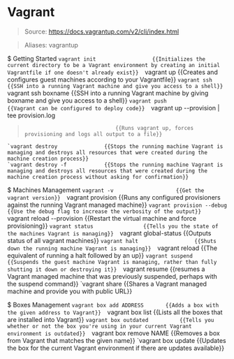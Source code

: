 # Vagrant

> Source: https://docs.vagrantup.com/v2/cli/index.html

> Aliases: vagrantup

$ Getting Started
    `vagrant init                  {{Initializes the current directory to be a Vagrant environment by creating an initial Vagrantfile if one doesn't already exist}} 
    `vagrant up                    {{Creates and configures guest machines according to your Vagrantfile}} 
    `vagrant ssh                   {{SSH into a running Vagrant machine and give you access to a shell}} 
    `vagrant ssh boxname           {{SSH into a running Vagrant machine by giving boxname and give you access to a shell}} 
    `vagrant push                  {{Vagrant can be configured to deploy code}} 
    `vagrant up --provision | tee provision.log
>                                  {{Runs vagrant up, forces provisioning and logs all output to a file}} 
    `vagrant destroy               {{Stops the running machine Vagrant is managing and destroys all resources that were created during the machine creation process}} 
    `vagrant destroy -f            {{Stops the running machine Vagrant is managing and destroys all resources that were created during the machine creation process without asking for confirmation}} 

$ Machines Management
    `vagrant -v                    {{Get the vagrant version}} 
    `vagrant provision             {{Runs any configured provisioners against the running Vagrant managed machine}} 
    `vagrant provision --debug     {{Use the debug flag to increase the verbosity of the output}} 
    `vagrant reload --provision    {{Restart the virtual machine and force provisioning}} 
    `vagrant status                {{Tells you the state of the machines Vagrant is managing}} 
    `vagrant global-status         {{Outputs status of all vagrant machines}} 
    `vagrant halt                  {{Shuts down the running machine Vagrant is managing}} 
    `vagrant reload                {{The equivalent of running a halt followed by an up}} 
    `vagrant suspend               {{Suspends the guest machine Vagrant is managing, rather than fully shutting it down or destroying it}} 
    `vagrant resume                {{resumes a Vagrant managed machine that was previously suspended, perhaps with the suspend command}} 
    `vagrant share                 {{Shares a Vagrant managed machine and provide you with public URL}} 

$ Boxes Management
    `vagrant box add ADDRESS       {{Adds a box with the given address to Vagrant}} 
    `vagrant box list              {{Lists all the boxes that are installed into Vagrant}} 
    `vagrant box outdated          {{Tells you whether or not the box you're using in your current Vagrant environment is outdated}} 
    `vagrant box remove NAME       {{Removes a box from Vagrant that matches the given name}} 
    `vagrant box update            {{Updates the box for the current Vagrant environment if there are updates available}} 

